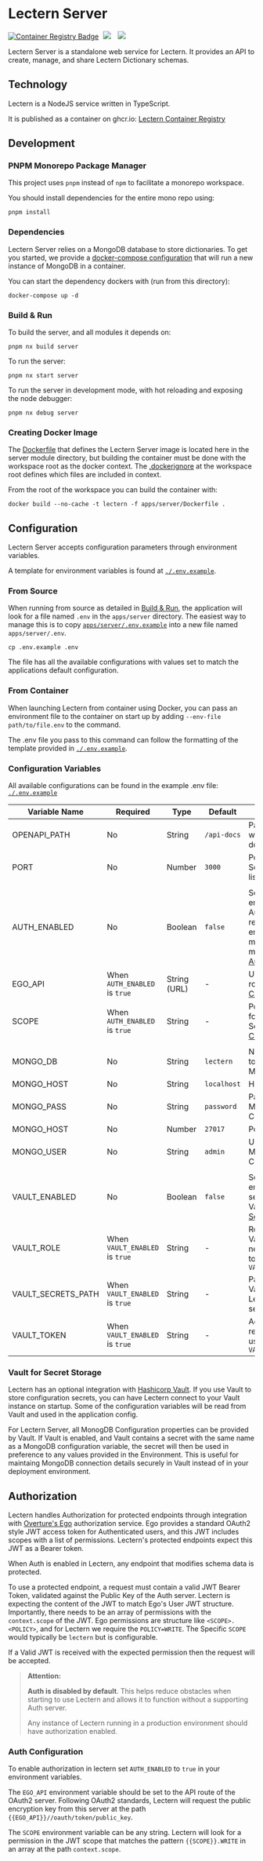 # Lectern Server

[<img alt="Container Registry Badge" src="https://img.shields.io/badge/Docker--Image-ghcr.io-blue?style=for-the-badge&color=blue&cacheSeconds=0" />](https://github.com/overture-stack/lectern/pkgs/container/lectern)
[<img hspace="5" src="https://img.shields.io/badge/chat--with--developers-overture--slack-blue?style=for-the-badge">](http://slack.overture.bio)
[<img hspace="5" src="https://img.shields.io/badge/License-AGPL--3.0-blue?style=for-the-badge">](https://github.com/overture-stack/lectern/blob/develop/LICENSE)

Lectern Server is a standalone web service for Lectern. It provides an API to create, manage, and share Lectern Dictionary schemas.

## Technology

Lectern is a NodeJS service written in TypeScript.

It is published as a container on ghcr.io: [Lectern Container Registry](https://github.com/overture-stack/lectern/pkgs/container/lectern)

## Development

### PNPM Monorepo Package Manager
This project uses `pnpm` instead of `npm` to facilitate a monorepo workspace.

You should install dependencies for the entire mono repo using:

```shell
pnpm install
```
### Dependencies

Lectern Server relies on a MongoDB database to store dictionaries. To get you started, we provide a [docker-compose configuration](./docker-compose.yaml) that will run a new instance of MongoDB in a container.

You can start the dependency dockers with (run from this directory):

```shell
docker-compose up -d
```
### Build & Run

To build the server, and all modules it depends on:

```shell
pnpm nx build server
```

To run the server:

```shell
pnpm nx start server
```

To run the server in development mode, with hot reloading and exposing the node debugger:

```shell
pnpm nx debug server
```

### Creating Docker Image

The [Dockerfile](./Dockerfile) that defines the Lectern Server image is located here in the server module directory, but building the container must be done with the workspace root as the docker context. The [.dockerignore](../../.dockerignore) at the workspace root defines which files are included in context.

From the root of the workspace you can build the container with:

```shell
docker build --no-cache -t lectern -f apps/server/Dockerfile .
```
## Configuration

Lectern Server accepts configuration parameters through environment variables.

A template for environment variables is found at [`./.env.example`](./.env.example).


### From Source

When running from source as detailed in [Build & Run](#build--run), the application will look for a file named `.env` in the `apps/server` directory. The easiest way to manage this is to copy [`apps/server/.env.example`](./.env.example) into a new file named `apps/server/.env`.

```shell
cp .env.example .env
```

The file has all the available configurations with values set to match the applications default configuration.

### From Container

When launching Lectern from container using Docker, you can pass an environment file to the container on start up by adding `--env-file path/to/file.env` to the command.

The .env file you pass to this command can follow the formatting of the template provided in [`./.env.example`](./.env.example).

### Configuration Variables

All available configurations can be found in the example .env file: [`./.env.example`](./.env.example)

| Variable Name      | Required                       | Type         | Default     | Description                                                                                                                                 |
| ------------------ | ------------------------------ | ------------ | ----------- | ------------------------------------------------------------------------------------------------------------------------------------------- |
| OPENAPI_PATH       | No                             | String       | `/api-docs` | Path to Swagger UI with API documentation.                                                                                                  |
| PORT               | No                             | Number       | `3000`      | Port Lectern Server API will listen to.                                                                                                     |
|                    |                                |              |             |                                                                                                                                             |
| AUTH_ENABLED       | No                             | Boolean      | `false`     | Set to `true` to enable Authorization restrictions on all endpoints that modify data. For more details see [Authorization](#authorization). |
| EGO_API            | When `AUTH_ENABLED` is `true`  | String (URL) | -           | URL to the EGO API root. See [Auth Configuration](#auth-configuration).                                                                     |
| SCOPE              | When `AUTH_ENABLED` is `true`  | String       | -           | Policy name to look for in JWT Scope. See [Auth Configuration](#auth-configuration).                                                        |
|                    |                                |              |             |                                                                                                                                             |
| MONGO_DB           | No                             | String       | `lectern`   | Name of Database to connect with in MongoDB                                                                                                 |
| MONGO_HOST         | No                             | String       | `localhost` | Host of MongoDB                                                                                                                             |
| MONGO_PASS         | No                             | String       | `password`  | Password used for MongoDB Connection                                                                                                        |
| MONGO_HOST         | No                             | Number       | `27017`     | Port of MongoDB                                                                                                                             |
| MONGO_USER         | No                             | String       | `admin`     | User name for MongoDB Connection                                                                                                            |
|                    |                                |              |             |                                                                                                                                             |
| VAULT_ENABLED      | No                             | Boolean      | `false`     | Set to true to enable reading secret values from Vault. See [Vault for Secret Storage](#vault-for-secret-storage).                          |
| VAULT_ROLE         | When `VAULT_ENABLED` is `true` | String       | -           | Role to use for Vault connection, needs permission to read from `VAULT_SECRETS_PATH`                                                        |
| VAULT_SECRETS_PATH | When `VAULT_ENABLED` is `true` | String       | -           | Path to location in Vault that holds Lectern relevant secrets                                                                               |
| VAULT_TOKEN        | When `VAULT_ENABLED` is `true` | String       | -           | Access Token to read from Vault using specified `VAULT_ROLE`                                                                                |

### Vault for Secret Storage

Lectern has an optional integration with [Hashicorp Vault](https://www.vaultproject.io/). If you use Vault to store configuration secrets, you can have Lectern connect to your Vault instance on startup. Some of the configuration variables will be read from Vault and used in the application config.

For Lectern Server, all MonogDB Configuration properties can be provided by Vault. If Vault is enabled, and Vault contains a secret with the same name as a MongoDB configuration variable, the secret will then be used in preference to any values provided in the Environment. This is useful for maintaing MongoDB connection details securely in Vault instead of in your deployment environment.

## Authorization

Lectern handles Authorization for protected endpoints through integration with [Overture's Ego](https://www.overture.bio/products/ego/) authorization service. Ego provides a standard OAuth2 style JWT access token for Authenticated users, and this JWT includes scopes with a list of permissions. Lectern's protected endpoints expect this JWT as a Bearer token.

When Auth is enabled in Lectern, any endpoint that modifies schema data is protected. 

To use a protected endpoint, a request must contain a valid JWT Bearer Token, validated against the Public Key of the Auth server. Lectern is expecting the content of the JWT to match Ego's User JWT structure. Importantly, there needs to be an array of permissions with the `context.scope` of the JWT. Ego permissions are structure like `<SCOPE>.<POLICY>`, and for Lectern we require the `POLICY=WRITE`. The Specific `SCOPE` would typically be `lectern` but is configurable.

If a Valid JWT is received with the expected permission then the request will be accepted.

> **Attention:**
> 
> **Auth is disabled by default**. This helps reduce obstacles when starting to use Lectern and allows it to function without a supporting Auth server.
>
> Any instance of Lectern running in a production environment should have authorization enabled.

### Auth Configuration

To enable authorization in lectern set `AUTH_ENABLED` to `true` in your environment variables.

The `EGO_API` environment variable should be set to the API route of the OAuth2 server. Following OAuth2 standards, Lectern will request the public encryption key from this server at the path `{{EGO_API}}//oauth/token/public_key`.

The `SCOPE` environment variable can be any string. Lectern will look for a permission in the JWT scope that matches the pattern `{{SCOPE}}.WRITE` in an array at the path `context.scope`.


